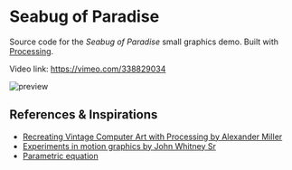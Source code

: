 # Seabug of Paradise

Source code for the *Seabug of Paradise* small graphics demo. Built with [Processing](https://processing.org/).

Video link: https://vimeo.com/338829034

![preview](preview.png)

## References & Inspirations

* [Recreating Vintage Computer Art with Processing by Alexander Miller](https://www.youtube.com/watch?v=LaarVR1AOvs)
* [Experiments in motion graphics by John Whitney Sr](https://archive.org/details/experimentsinmotiongraphics)
* [Parametric equation](https://en.wikipedia.org/wiki/Parametric_equation)
